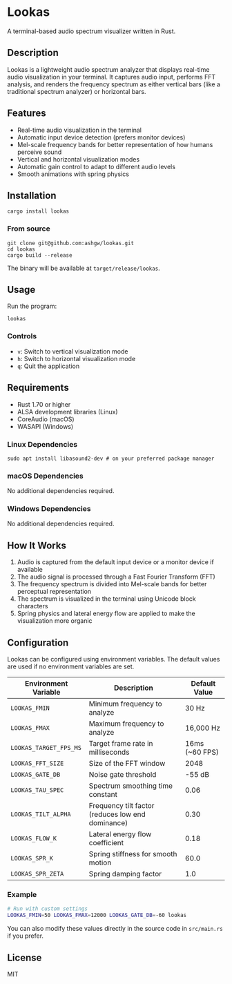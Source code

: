 # Lookas

A terminal-based audio spectrum visualizer written in Rust.

## Description

Lookas is a lightweight audio spectrum analyzer that displays real-time audio visualization in your terminal. It captures audio input, performs FFT analysis, and renders the frequency spectrum as either vertical bars (like a traditional spectrum analyzer) or horizontal bars.

## Features

- Real-time audio visualization in the terminal
- Automatic input device detection (prefers monitor devices)
- Mel-scale frequency bands for better representation of how humans perceive sound
- Vertical and horizontal visualization modes
- Automatic gain control to adapt to different audio levels
- Smooth animations with spring physics

## Installation

```
cargo install lookas
```

### From source

```
git clone git@github.com:ashgw/lookas.git
cd lookas
cargo build --release
```

The binary will be available at `target/release/lookas`.

## Usage

Run the program:

```
lookas
```

### Controls

- `v`: Switch to vertical visualization mode
- `h`: Switch to horizontal visualization mode
- `q`: Quit the application

## Requirements

- Rust 1.70 or higher
- ALSA development libraries (Linux)
- CoreAudio (macOS)
- WASAPI (Windows)

### Linux Dependencies

```
sudo apt install libasound2-dev # on your preferred package manager
```

### macOS Dependencies

No additional dependencies required.

### Windows Dependencies

No additional dependencies required.

## How It Works

1. Audio is captured from the default input device or a monitor device if available
2. The audio signal is processed through a Fast Fourier Transform (FFT)
3. The frequency spectrum is divided into Mel-scale bands for better perceptual representation
4. The spectrum is visualized in the terminal using Unicode block characters
5. Spring physics and lateral energy flow are applied to make the visualization more organic

## Configuration

Lookas can be configured using environment variables. The default values are used if no environment variables are set.

| Environment Variable   | Description                                       | Default Value  |
| ---------------------- | ------------------------------------------------- | -------------- |
| `LOOKAS_FMIN`          | Minimum frequency to analyze                      | 30 Hz          |
| `LOOKAS_FMAX`          | Maximum frequency to analyze                      | 16,000 Hz      |
| `LOOKAS_TARGET_FPS_MS` | Target frame rate in milliseconds                 | 16ms (~60 FPS) |
| `LOOKAS_FFT_SIZE`      | Size of the FFT window                            | 2048           |
| `LOOKAS_GATE_DB`       | Noise gate threshold                              | -55 dB         |
| `LOOKAS_TAU_SPEC`      | Spectrum smoothing time constant                  | 0.06           |
| `LOOKAS_TILT_ALPHA`    | Frequency tilt factor (reduces low end dominance) | 0.30           |
| `LOOKAS_FLOW_K`        | Lateral energy flow coefficient                   | 0.18           |
| `LOOKAS_SPR_K`         | Spring stiffness for smooth motion                | 60.0           |
| `LOOKAS_SPR_ZETA`      | Spring damping factor                             | 1.0            |

### Example

```bash
# Run with custom settings
LOOKAS_FMIN=50 LOOKAS_FMAX=12000 LOOKAS_GATE_DB=-60 lookas
```

You can also modify these values directly in the source code in `src/main.rs` if you prefer.

## License

MIT
